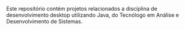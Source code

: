 Este repositório contém projetos relacionados a disciplina de desenvolvimento desktop utilizando Java, do Tecnólogo em Análise e Desenvolvimento de Sistemas.

